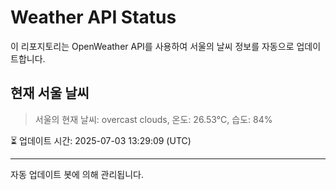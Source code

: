 
# Weather API Status

이 리포지토리는 OpenWeather API를 사용하여 서울의 날씨 정보를 자동으로 업데이트합니다.

## 현재 서울 날씨
> 서울의 현재 날씨: overcast clouds, 온도: 26.53°C, 습도: 84%

⏳ 업데이트 시간: 2025-07-03 13:29:09 (UTC)

---
자동 업데이트 봇에 의해 관리됩니다.
